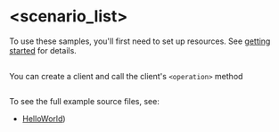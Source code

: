 # <scenario_list>

To use these samples, you'll first need to set up resources. See [getting started](https://github.com/Azure/azure-sdk-for-net/blob/main/sdk/contoso/Azure.Template./README.md#getting-started) for details.

## <scenario>

You can create a client and call the client's `<operation>` method

```C# Snippet:Azure_Template__Scenario
```

To see the full example source files, see:
* [HelloWorld](https://github.com/Azure/azure-sdk-for-net/blob/main/sdk/contoso/Azure.Template./tests/Samples/Sample1_HelloWorld.cs))

<!-- please refer to <https://github.com/Azure/azure-sdk-for-net/main/sdk/template/Azure.Template/samples/Sample1_HelloWorld.md> to write sample readme file. -->